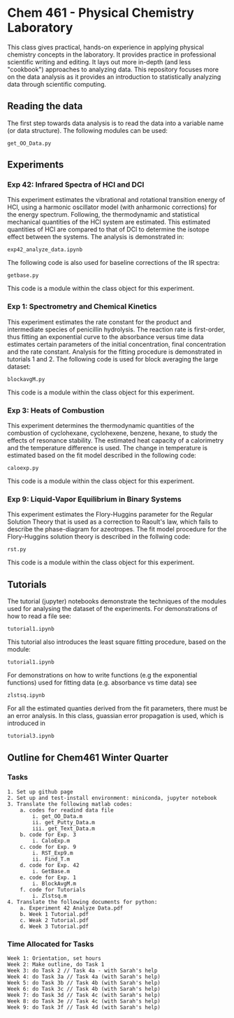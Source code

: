 # Chem 461 - Physical Chemistry Laboratory
This class gives practical, hands-on experience in applying physical chemistry concepts in
the laboratory. It provides practice in professional scientific writing and editing. It 
lays out more in-depth (and less "cookbook") approaches to analyzing data. This repository
focuses more on the data analysis as it provides an introduction to statistically analyzing
data through scientific computing.

## Reading the data

The first step towards data analysis is to read the data into a variable name 
(or data structure). The following modules can be used:
```
get_OO_Data.py
```

## Experiments

### Exp 42: Infrared Spectra of HCl and DCl
This experiment estimates the vibrational and rotational transition energy of
HCl, using a harmonic oscillator model (with anharmonic corrections) for the
energy spectrum. Following, the thermodynamic and statistical mechanical quantities 
of the HCl system are estimated. This estimated quantities of HCl are compared
to that of DCl to determine the isotope effect between the systems. The
analysis is demonstrated in:
```
exp42_analyze_data.ipynb
```
The following code is also used for baseline corrections of the IR spectra:
```
getbase.py
```
This code is a module within the class object for this experiment.

### Exp 1: Spectrometry and Chemical Kinetics
This experiment estimates the rate constant for the product and intermediate
species of penicillin hydrolysis. The reaction rate is first-order, thus
fitting an exponential curve to the absorbance versus time data estimates
certain parameters of the initial concentration, final concentration and the
rate constant. Analysis for the fitting procedure is demonstrated in tutorials
1 and 2. The following code is used for block averaging the large dataset:
```
blockavgM.py
```
This code is a module within the class object for this experiment.

### Exp 3: Heats of Combustion
This experiment determines the thermodynamic quantities of the combustion of
cyclohexane, cyclohexene, benzene, hexane, to study the effects of resonance
stability. The estimated heat capacity of a calorimetry and the temperature
difference is used. The change in temperature is estimated based on the fit
model described in the following code:
```
caloexp.py
```
This code is a module within the class object for this experiment.

### Exp 9: Liquid-Vapor Equilibrium in Binary Systems
This experiment estimates the Flory-Huggins parameter for the Regular
Solution Theory that is used as a correction to Raoult's law, which fails to
describe the phase-diagram for azeotropes. The fit model procedure for the 
Flory-Huggins solution theory is described in the follwing code:
```
rst.py
```
This code is a module within the class object for this experiment.

## Tutorials
The tutorial (jupyter) notebooks demonstrate the techniques of the modules
used for analysing the dataset of the experiments. For demonstrations of how to
read a file see:
```
tutorial1.ipynb
```
This tutorial also introduces the least square fitting procedure, based on the
module:
```
tutorial1.ipynb
```
For demonstrations on how to write functions (e.g the exponential functions)
used for fitting data (e.g. absorbance vs time data) see
```
zlstsq.ipynb
```
For all the estimated quanties derived from the fit parameters, there must be
an error analysis. In this class, guassian error propagation is used, which is
introduced in
```
tutorial3.ipynb
```

## Outline for Chem461 Winter Quarter
### Tasks
    1. Set up github page
    2. Set up and test-install environment: miniconda, jupyter notebook
    3. Translate the following matlab codes:
        a. codes for readind data file
            i. get_OO_Data.m
            ii. get_Putty_Data.m
            iii. get_Text_Data.m
        b. code for Exp. 3
            i. CaloExp.m
        c. code for Exp. 9
            i. RST_Exp9.m
            ii. Find_T.m
        d. code for Exp. 42
            i. GetBase.m
        e. code for Exp. 1
            i. BlockAvgM.m
        f. code for Tutorials
            i. Zlstsq.m
    4. Translate the following documents for python:
        a. Experiment 42 Analyze Data.pdf
        b. Week 1 Tutorial.pdf
        c. Weak 2 Tutorial.pdf
        d. Week 3 Tutorial.pdf
### Time Allocated for Tasks
    Week 1: Orientation, set hours
    Week 2: Make outline, do Task 1
    Week 3: do Task 2 // Task 4a - with Sarah's help
    Week 4: do Task 3a // Task 4a (with Sarah's help)
    Week 5: do Task 3b // Task 4b (with Sarah's help)
    Week 6: do Task 3c // Task 4b (with Sarah's help) 
    Week 7: do Task 3d // Task 4c (with Sarah's help)
    Week 8: do Task 3e // Task 4c (with Sarah's help)
    Week 9: do Task 3f // Task 4d (with Sarah's help)

